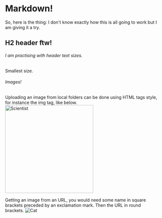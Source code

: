 # Markdown!

So, here is the thing: I don't know exactly how this is all going to work but I am giving it a try.

## H2 header ftw!

###### I am practising with header text sizes.

Smallest size.

###### Images!
Uploading an image from local folders can be done using HTML tags style, for instance the img tag, like below.
<img width="286" height="286" alt="Scientist" src="https://github.com/user-attachments/assets/80bee718-1d31-4e1e-b7f2-e3b23393f98a" />

Getting an image from an URL, you would need some name in square brackets preceded by an exclamation mark. Then the URL in round brackets.
![Cat](https://octodex.github.com/images/yaktocat.png)
